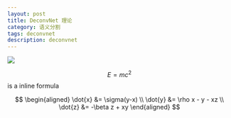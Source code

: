 ```yaml
---
layout: post
title: DeconvNet 理论
category: 语义分割
tags: deconvnet
description: deconvnet
---
```


![](https://raw.githubusercontent.com/chiemon/chiemon.github.io/master/img/DeconvNet/1.png)

$$E=mc^2$$ is a inline formula

$$
\begin{aligned} \dot{x} &= \sigma(y-x) \\
\dot{y} &= \rho x - y - xz \\
\dot{z} &= -\beta z + xy \end{aligned}
$$